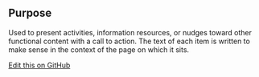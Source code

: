 ## Purpose

Used to present activities, information resources, or nudges toward other functional content with a call to action.  The text of each item is written to make sense in the context of the page on which it sits.

[Edit this on GitHub](https://github.com/wellcomecollection/wellcomecollection.org/edit/main/common/views/components/TitledTextList/README.md)
